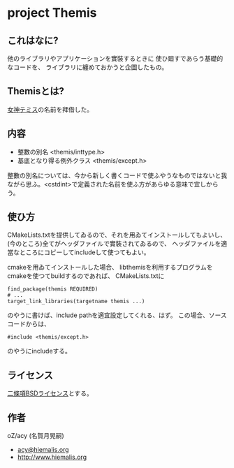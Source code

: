 # project Themis

## これはなに?
他のライブラリやアプリケーションを實裝するときに
使ひ廻すであらう基礎的なコードを、
ライブラリに纏めておかうと企圖したもの。

## Themisとは?
[女神テミス](https://ja.wikipedia.org/wiki/%E3%83%86%E3%83%9F%E3%82%B9)の名前を拜借した。

## 内容
* 整數の別名 <themis/inttype.h>
* 基底となり得る例外クラス <themis/except.h>

整數の別名については、今から新しく書くコードで使ふやうなものではないと我ながら思ふ。&lt;cstdint&gt;で定義された名前を使ふ方があらゆる意味で宜しからう。

## 使ひ方
CMakeLists.txtを提供してゐるので、それを用ゐてインストールしてもよいし、
(今のところ)全てがヘッダファイルで實裝されてゐるので、
ヘッダファイルを適當なところにコピーしてincludeして使つてもよい。

cmakeを用ゐてインストールした場合、
libthemisを利用するプログラムをcmakeを使つてbuildするのであれば、
CMakeLists.txtに

    find_package(themis REQUIRED)
    # ...
    target_link_libraries(targetname themis ...)

のやうに書けば、include pathを適宜設定してくれる、はず。
この場合、ソースコードからは、

    #include <themis/except.h>

のやうにincludeする。

## ライセンス
[二條項BSDライセンス](https://opensource.org/licenses/BSD-2-Clause)とする。

## 作者
oZ/acy (名賀月晃嗣)
* <acy@hiemalis.org>
* <http://www.hiemalis.org>

